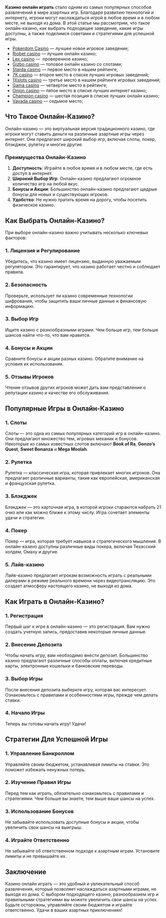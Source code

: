 **Казино онлайн играть** стало одним из самых популярных способов развлечений в мире азартных игр. Благодаря развитию технологий и интернету, игроки могут наслаждаться игрой в любое время и в любом месте, не выходя из дома. В этой статье мы рассмотрим, что такое онлайн-казино, как выбрать подходящее заведение, какие игры доступны, а также поделимся советами и стратегиями для успешной игры.

* [Pokerdom Casino](https://brandplay.link/FwVc4f) — лучшее новое игровое заведение;
* [Riobet casino](https://brandplay.link/TnjsxFvH) — лучшие онлайн казино;
* [Lex casino](https://brandplay.link/VMqNXPFs) —  проверенное казино;
* [Gizbo casino](https://brandplay.link/rvzLrVLp) — топовое онлайн казино со слотами;
* [Starda casino](https://brandplay.link/HDcDrxLk) — первое место в нашем рейтинге;
* [7K casino](https://brandplay.link/dd46bNgD) — второе место в списке лучших игровых заведений;
* [1Xslots casino](https://brandplay.link/J2ZbqMPZ) — третье место в нашем рейтинге игровых заведений;
* [Gama casino](https://brandplay.link/RD52jZbL) — четвертое место в рейтинге;
* [Onion casino](https://brandplay.link/8LcS6Djb) — пятое место в списке лучших интернет казино;
* [Champion casino](https://temon-gter.cfd/go/9n8?p56190p303844p3509t17502) — шестая позиция в списке лучших онлайн казино;
* [Vavada casino](https://vavadapartner.pro/?promo=75590753-cc8b-4c4a-8d71-99b7a2293439-jud\&target=register) — седьмое место;



## Что Такое Онлайн-Казино?

Онлайн-казино — это виртуальная версия традиционного казино, где игроки могут ставить деньги на различные азартные игры через интернет. Они предлагают широкий выбор игр, включая слоты, покер, блэкджек, рулетку и многие другие.

### Преимущества Онлайн-Казино

1. **Доступность**: Играйте в любое время и в любом месте, где есть доступ в интернет.
2. **Широкий Выбор Игр**: Онлайн-казино предлагают огромное количество игр на любой вкус.
3. **Бонусы и Акции**: Большинство онлайн-казино предлагают щедрые бонусы для новых и существующих игроков.
4. **Удобство**: Не нужно тратить время на дорогу, чтобы посетить физическое казино.

## Как Выбрать Онлайн-Казино?

При выборе онлайн-казино важно учитывать несколько ключевых факторов:

### 1. Лицензия и Регулирование

Убедитесь, что казино имеет лицензию, выданную уважаемым регулятором. Это гарантирует, что казино работает честно и соблюдает правила.

### 2. Безопасность

Проверьте, использует ли казино современные технологии шифрования, чтобы защитить ваши личные данные и финансовую информацию.

### 3. Выбор Игр

Ищите казино с разнообразными играми. Чем больше игр, тем больше шансов найти что-то, что вам нравится.

### 4. Бонусы и Акции

Сравните бонусы и акции разных казино. Обратите внимание на условия их использования.

### 5. Отзывы Игроков

Чтение отзывов других игроков может дать вам представление о репутации казино и качестве его обслуживания.

## Популярные Игры в Онлайн-Казино

### 1. Слоты

Слоты — это одна из самых популярных категорий игр в онлайн-казино. Они предлагают множество тем, игровых механик и бонусов. Некоторые из самых известных слотов включают **Book of Ra**, **Gonzo’s Quest**, **Sweet Bonanza** и **Mega Moolah**.

### 2. Рулетка

Рулетка — классическая игра, которая привлекает многих игроков. Она предлагает различные варианты, такие как европейская, американская и французская рулетка.

### 3. Блэкджек

Блэкджек — это карточная игра, в которой игроки стараются набрать 21 очко или как можно ближе к этому числу. Игра сочетает элементы удачи и стратегии.

### 4. Покер

Покер — игра, которая требует навыков и стратегического мышления. В онлайн-казино доступны различные виды покера, включая Техасский холдем, Омаху и другие.

### 5. Лайв-казино

Лайв-казино предлагает игрокам возможность играть с реальными дилерами в режиме реального времени через видеотрансляцию. Это создает атмосферу настоящего казино, не выходя из дома.

## Как Играть в Онлайн-Казино?

### 1. Регистрация

Первый шаг к игре в онлайн-казино — это регистрация. Вам нужно создать учетную запись, предоставив некоторые личные данные.

### 2. Внесение Депозита

Чтобы начать игру, вам необходимо внести депозит. Большинство казино предлагают различные способы оплаты, включая кредитные карты, электронные кошельки и банковские переводы.

### 3. Выбор Игры

После внесения депозита выберите игру, которая вас интересует. Ознакомьтесь с правилами и особенностями игры, прежде чем делать ставки.

### 4. Начало Игры

Теперь вы готовы начать игру! Удачи!

## Стратегии Для Успешной Игры

### 1. Управление Банкроллом

Управляйте своим бюджетом, устанавливая лимиты на ставки. Это поможет избежать ненужных потерь.

### 2. Изучение Правил Игры

Перед тем как играть, обязательно ознакомьтесь с правилами и стратегиями. Чем больше вы знаете, тем выше ваши шансы на успех.

### 3. Использование Бонусов

Не забывайте использовать доступные бонусы и акции, чтобы увеличить свои шансы на выигрыш.

### 4. Играйте Ответственно

Не забывайте об ответственном подходе к азартным играм. Установите лимиты и не превышайте их.

## Заключение

Казино онлайн играть — это удобный и увлекательный способ развлечения, который позволяет наслаждаться азартными играми, не выходя из дома. С выбором подходящего казино, разнообразием игр и правильными стратегиями вы можете увеличить свои шансы на успех. Будьте осторожны, управляйте своим бюджетом и играйте ответственно. Удачи в ваших азартных приключениях!

